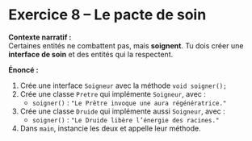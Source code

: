 # Exercice 8 – Le pacte de soin

**Contexte narratif :**  
Certaines entités ne combattent pas, mais **soignent**. Tu dois créer une **interface de soin** et des entités qui la respectent.

**Énoncé :**  
1. Crée une interface `Soigneur` avec la méthode `void soigner();`  
2. Crée une classe `Pretre` qui implémente `Soigneur`, avec :
   - `soigner()` : `"Le Prêtre invoque une aura régénératrice."`
3. Crée une classe `Druide` qui implémente aussi `Soigneur`, avec :
   - `soigner()` : `"Le Druide libère l’énergie des racines."`
4. Dans `main`, instancie les deux et appelle leur méthode.

